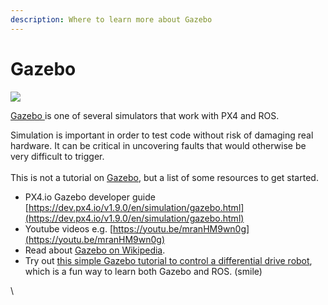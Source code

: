 ```yaml
---
description: Where to learn more about Gazebo
---
```


# Gazebo

![](<../../.gitbook/assets/image (47).png>)

[Gazebo ](http://gazebosim.org/)is one of several simulators that work with PX4 and ROS.&#x20;

Simulation is important in order to test code without risk of damaging real hardware. It can be critical in uncovering faults that would otherwise be very difficult to trigger.\
\
This is not a tutorial on [Gazebo](http://gazebosim.org/), but a list of some resources to get started.&#x20;

* PX4.io Gazebo developer guide [https://dev.px4.io/v1.9.0/en/simulation/gazebo.html](https://dev.px4.io/v1.9.0/en/simulation/gazebo.html)
* Youtube videos e.g. [https://youtu.be/mranHM9wn0g](https://youtu.be/mranHM9wn0g)
* Read about [Gazebo on Wikipedia](https://en.wikipedia.org/wiki/Gazebo\_simulator).&#x20;
* Try out [this simple Gazebo tutorial to control a differential drive robot](http://gazebosim.org/tutorials?tut=ros2\_installing\&cat=connect\_ros), which is a fun way to learn both Gazebo and ROS. (smile)&#x20;

\
